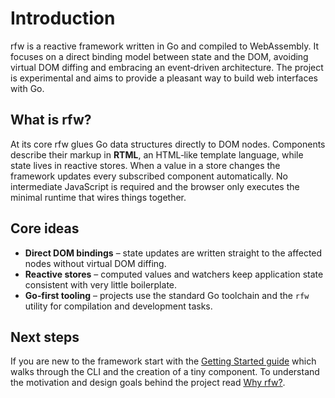 # Introduction

rfw is a reactive framework written in Go and compiled to WebAssembly.
It focuses on a direct binding model between state and the DOM, avoiding
virtual DOM diffing and embracing an event‑driven architecture. The
project is experimental and aims to provide a pleasant way to build web
interfaces with Go.

## What is rfw?

At its core rfw glues Go data structures directly to DOM nodes.
Components describe their markup in **RTML**, an HTML‑like template
language, while state lives in reactive stores. When a value in a store
changes the framework updates every subscribed component automatically.
No intermediate JavaScript is required and the browser only executes the
minimal runtime that wires things together.

## Core ideas

- **Direct DOM bindings** – state updates are written straight to the
  affected nodes without virtual DOM diffing.
- **Reactive stores** – computed values and watchers keep application
  state consistent with very little boilerplate.
- **Go‑first tooling** – projects use the standard Go toolchain and the
  `rfw` utility for compilation and development tasks.

## Next steps

If you are new to the framework start with the
[Getting Started guide](./getting-started.md) which walks through the
CLI and the creation of a tiny component. To understand the motivation
and design goals behind the project read [Why rfw?](./guide/features.md).
